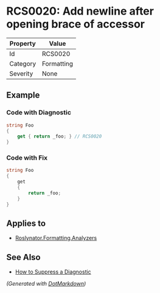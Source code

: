 # RCS0020: Add newline after opening brace of accessor

| Property | Value      |
| -------- | ---------- |
| Id       | RCS0020    |
| Category | Formatting |
| Severity | None       |

## Example

### Code with Diagnostic

```csharp
string Foo
{
    get { return _foo; } // RCS0020
}
```

### Code with Fix

```csharp
string Foo
{
    get
    {
        return _foo;
    }
}
```

## Applies to

* [Roslynator.Formatting.Analyzers](https://www.nuget.org/packages/Roslynator.Formatting.Analyzers)

## See Also

* [How to Suppress a Diagnostic](../HowToConfigureAnalyzers.md#how-to-suppress-a-diagnostic)


*\(Generated with [DotMarkdown](http://github.com/JosefPihrt/DotMarkdown)\)*